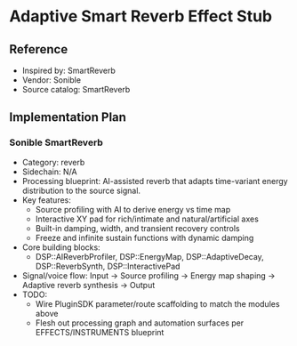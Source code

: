 # Adaptive Smart Reverb Effect Stub

## Reference
- Inspired by: SmartReverb
- Vendor: Sonible
- Source catalog: SmartReverb

## Implementation Plan
### Sonible SmartReverb
- Category: reverb
- Sidechain: N/A
- Processing blueprint: AI-assisted reverb that adapts time-variant energy distribution to the source signal.
- Key features:
  - Source profiling with AI to derive energy vs time map
  - Interactive XY pad for rich/intimate and natural/artificial axes
  - Built-in damping, width, and transient recovery controls
  - Freeze and infinite sustain functions with dynamic damping
- Core building blocks:
  - DSP::AIReverbProfiler, DSP::EnergyMap, DSP::AdaptiveDecay, DSP::ReverbSynth, DSP::InteractivePad
- Signal/voice flow: Input → Source profiling → Energy map shaping → Adaptive reverb synthesis → Output
- TODO:
  - Wire PluginSDK parameter/route scaffolding to match the modules above
  - Flesh out processing graph and automation surfaces per EFFECTS/INSTRUMENTS blueprint
